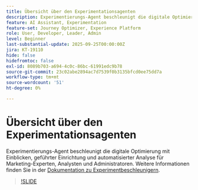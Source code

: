 ```yaml
---
title: Übersicht über den Experimentationsagenten
description: Experimentierungs-Agent beschleunigt die digitale Optimierung mit Einblicken, geführter Einrichtung und automatisierter Analyse für Marketing-Experten, Analysten und Administratoren.
feature: AI Assistant, Experimentation
feature-set: Journey Optimizer, Experience Platform
role: User, Developer, Leader, Admin
level: Beginner
last-substantial-update: 2025-09-25T00:00:00Z
jira: KT-19110
hide: false
hidefromtoc: false
exl-id: 8089b703-a694-4c0c-86bc-61991edc9b78
source-git-commit: 23c02abe2894ac7d7539f0b3135bfcd0ee75dd7a
workflow-type: tm+mt
source-wordcount: '51'
ht-degree: 0%

---
```


# Übersicht über den Experimentationsagenten

Experimentierungs-Agent beschleunigt die digitale Optimierung mit Einblicken, geführter Einrichtung und automatisierter Analyse für Marketing-Experten, Analysten und Administratoren. Weitere Informationen finden Sie in der [Dokumentation zu Experimentbeschleunigern](https://experienceleague.adobe.com/en/docs/journey-optimizer/using/content-management/content-experiment/experiment/experiment-accelerator).

>[!SLIDE](experimentation-agent-overview)
